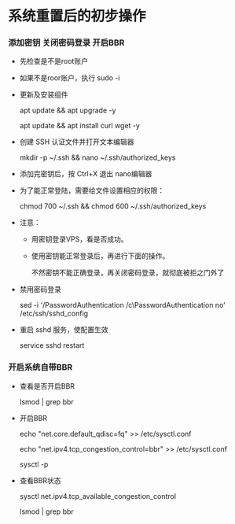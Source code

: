 # 系统重置后的初步操作

### 添加密钥 关闭密码登录 开启BBR


- 先检查是不是root账户

- 如果不是roor账户，执行 sudo -i

- 更新及安装组件

  apt update && apt upgrade -y

  apt update && apt install curl wget -y


- 创建 SSH 认证文件并打开文本编辑器

  mkdir -p ~/.ssh && nano ~/.ssh/authorized_keys

- 添加完密钥后，按 Ctrl+X 退出 nano编辑器

- 为了能正常登陆，需要给文件设置相应的权限：
  
  chmod 700 ~/.ssh && chmod 600 ~/.ssh/authorized_keys

- 注意：
  - 用密钥登录VPS，看是否成功。

  - 使用密钥能正常登录后，再进行下面的操作。
    
    不然密钥不能正确登录，再关闭密码登录，就彻底被拒之门外了


- 禁用密码登录

  sed -i '/PasswordAuthentication /c\PasswordAuthentication no' /etc/ssh/sshd_config

- 重启 sshd 服务，使配置生效
  
  service sshd restart



### 开启系统自带BBR

- 查看是否开启BBR

  lsmod | grep bbr

- 开启BBR

  echo "net.core.default_qdisc=fq" >> /etc/sysctl.conf
  
  echo "net.ipv4.tcp_congestion_control=bbr" >> /etc/sysctl.conf
  
  sysctl -p

- 查看BBR状态

  sysctl net.ipv4.tcp_available_congestion_control
  
  lsmod | grep bbr
